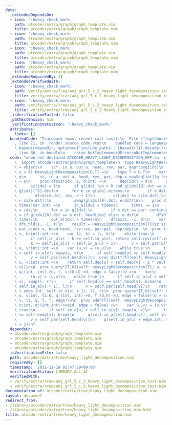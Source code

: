 ```yaml
---
data:
  _extendedDependsOn:
  - icon: ':heavy_check_mark:'
    path: atcoder/extra/graph/graph_template.nim
    title: atcoder/extra/graph/graph_template.nim
  - icon: ':heavy_check_mark:'
    path: atcoder/extra/graph/graph_template.nim
    title: atcoder/extra/graph/graph_template.nim
  - icon: ':heavy_check_mark:'
    path: atcoder/extra/graph/graph_template.nim
    title: atcoder/extra/graph/graph_template.nim
  - icon: ':heavy_check_mark:'
    path: atcoder/extra/graph/graph_template.nim
    title: atcoder/extra/graph/graph_template.nim
  _extendedRequiredBy: []
  _extendedVerifiedWith:
  - icon: ':heavy_check_mark:'
    path: verify/extra/tree/aoj_grl_5_c_2_heavy_light_decomposition_test.nim
    title: verify/extra/tree/aoj_grl_5_c_2_heavy_light_decomposition_test.nim
  - icon: ':heavy_check_mark:'
    path: verify/extra/tree/aoj_grl_5_c_2_heavy_light_decomposition_test.nim
    title: verify/extra/tree/aoj_grl_5_c_2_heavy_light_decomposition_test.nim
  _isVerificationFailed: false
  _pathExtension: nim
  _verificationStatusIcon: ':heavy_check_mark:'
  attributes:
    links: []
  bundledCode: "Traceback (most recent call last):\n  File \"/opt/hostedtoolcache/Python/3.10.0/x64/lib/python3.10/site-packages/onlinejudge_verify/documentation/build.py\"\
    , line 71, in _render_source_code_stat\n    bundled_code = language.bundle(stat.path,\
    \ basedir=basedir, options={'include_paths': [basedir]}).decode()\n  File \"/opt/hostedtoolcache/Python/3.10.0/x64/lib/python3.10/site-packages/onlinejudge_verify/languages/nim.py\"\
    , line 86, in bundle\n    raise NotImplementedError\nNotImplementedError\n"
  code: "when not declared ATCODER_HEAVY_LIGHT_DECOMPOSITION_HPP:\n  import std/sugar\n\
    \  import atcoder/extra/graph/graph_template\n  type HeavyLightDecomposition[T]\
    \ = object\n    sz*, in_a, out_a, head, rev, par, dep*:seq[int]\n  proc initHeavyLightDecomposition*[G:Graph](g:G,\
    \ s = 0):HeavyLightDecomposition[G.T] =\n    type T = G.T\n    var\n      g =\
    \ g\n      sz, in_a, out_a, head, rev, par, dep = newSeq[int](g.len)\n    head[s]\
    \ = s\n    proc dfsSz(idx, p, d:int) =\n      dep[idx] = d\n      par[idx] = p\n\
    \      sz[idx] = 1\n      if g[idx].len > 0 and g[idx][0].dst == p: swap(g[idx][0].dst,\
    \ g[idx][^1].dst)\n      for e in g[idx].mitems:\n        if e.dst == p: continue\n\
    \        dfsSz(e.dst, idx, d + 1)\n        sz[idx] += sz[e.dst];\n        if sz[g[idx][0].dst]\
    \ < sz[e.dst]:\n          swap(g[idx][0].dst, e.dst)\n\n    proc dfsHld(idx, par:int,\
    \ times:var int) =\n      in_a[idx] = times\n      times += 1\n      rev[in_a[idx]]\
    \ = idx;\n      for e in g[idx]:\n        if e.dst == par: continue\n        head[e.dst]\
    \ = if g[idx][0].dst == e.dst: head[idx] else: e.dst\n        dfsHld(e.dst, idx,\
    \ times)\n      out_a[idx] = times\n\n    dfsSz(s, -1, 0)\n    var t = 0\n   \
    \ dfs_hld(s, -1, t)\n    result = HeavyLightDecomposition[T](sz:sz, in_a:in_a,\
    \ out_a:out_a, head:head, rev:rev, par:par, dep:dep)\n  \n  proc la*[T](self:HeavyLightDecomposition[T];\
    \ v, k:int):int =\n    var (v, k) = (v, k)\n    while true:\n      let u = self.head[v]\n\
    \      if self.in_a[v] - k >= self.in_a[u]: return self.rev[self.in_a[v] - k]\n\
    \      k -= self.in_a[v] - self.in_a[u] + 1\n      v = self.par[u]\n\n  proc lca*[T](self:HeavyLightDecomposition[T];\
    \ u, v:int):int =\n    var (u,v) = (u,v)\n    while true:\n      if self.in_a[u]\
    \ > self.in_a[v]: swap(u, v)\n      if self.head[u] == self.head[v]: return u\n\
    \      v = self.par[self.head[v]]\n  proc dist*[T](self: HeavyLightDecomposition[T],\
    \ u, v:int):int =\n    return self.dep[u] + self.dep[v] - 2 * self.dep[self.lca(u,\
    \ v)]\n\n  proc query*[T,U](self: HeavyLightDecomposition[T]; u, v:int, ti:U,\
    \ q:(int, int)->U, f, s:(U,U)->U, edge = false):U =\n    var\n      (l,r) = (ti,ti)\n\
    \      (u,v) = (u,v)\n    while true:\n      if self.in_a[u] > self.in_a[v]: swap(u,\
    \ v); swap(l, r)\n      if self.head[u] == self.head[v]: break\n      l = f(q(self.in_a[self.head[v]],\
    \ self.in_a[v] + 1), l)\n      v = self.par[self.head[v]]\n    return s(f(q(self.in_a[u]\
    \ + edge.int, self.in_a[v] + 1), l), r)\n  proc query*[T,U](self: HeavyLightDecomposition[T];\
    \ u, v:int, ti:U, q:(int, int)->U, f:(U,U)->U, edge = false):U = self.query(u,\
    \ v, ti, q, f, f, edge)\n\n  proc add*[T](self: HeavyLightDecomposition[T]; u,\
    \ v:int, q:(int,int)->void, edge = false) =\n    var (u,v) = (u,v)\n    while\
    \ true:\n      if self.in_a[u] > self.in_a[v]: swap(u, v)\n      if self.head[u]\
    \ == self.head[v]: break\n      q(self.in_a[self.head[v]], self.in_a[v] + 1)\n\
    \      v = self.par[self.head[v]]\n    q(self.in_a[u] + edge.int, self.in_a[v]\
    \ + 1)\n"
  dependsOn:
  - atcoder/extra/graph/graph_template.nim
  - atcoder/extra/graph/graph_template.nim
  - atcoder/extra/graph/graph_template.nim
  - atcoder/extra/graph/graph_template.nim
  isVerificationFile: false
  path: atcoder/extra/tree/heavy_light_decomposition.nim
  requiredBy: []
  timestamp: '2021-11-18 02:47:29+09:00'
  verificationStatus: LIBRARY_ALL_AC
  verifiedWith:
  - verify/extra/tree/aoj_grl_5_c_2_heavy_light_decomposition_test.nim
  - verify/extra/tree/aoj_grl_5_c_2_heavy_light_decomposition_test.nim
documentation_of: atcoder/extra/tree/heavy_light_decomposition.nim
layout: document
redirect_from:
- /library/atcoder/extra/tree/heavy_light_decomposition.nim
- /library/atcoder/extra/tree/heavy_light_decomposition.nim.html
title: atcoder/extra/tree/heavy_light_decomposition.nim
---
```

